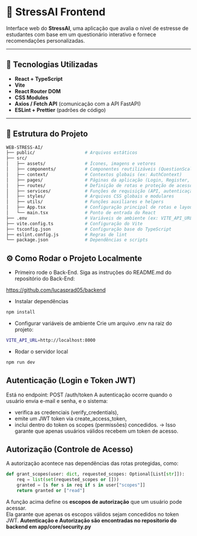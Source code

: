 # 🧠 StressAI Frontend

Interface web do **StressAI**, uma aplicação que avalia o nível de estresse de estudantes com base em um questionário interativo e fornece recomendações personalizadas.

---

## 🚀 Tecnologias Utilizadas

- **React + TypeScript**
- **Vite**
- **React Router DOM**
- **CSS Modules**
- **Axios / Fetch API** (comunicação com a API FastAPI)
- **ESLint + Prettier** (padrões de código)

---

## 🧩 Estrutura do Projeto

```bash
WEB-STRESS-AI/
├── public/                   # Arquivos estáticos
├── src/
│   ├── assets/               # Ícones, imagens e vetores
│   ├── components/           # Componentes reutilizáveis (QuestionScale, CircularScore, etc)
│   ├── context/              # Contextos globais (ex: AuthContext)
│   ├── pages/                # Páginas da aplicação (Login, Register, FazerTeste, Result)
│   ├── routes/               # Definição de rotas e proteção de acesso
│   ├── services/             # Funções de requisição (API, autenticação, etc)
│   ├── styles/               # Arquivos CSS globais e modulares
│   ├── utils/                # Funções auxiliares e helpers
│   ├── App.tsx               # Configuração principal de rotas e layout
│   └── main.tsx              # Ponto de entrada do React
├── .env                      # Variáveis de ambiente (ex: VITE_API_URL)
├── vite.config.ts            # Configuração do Vite
├── tsconfig.json             # Configuração base do TypeScript
├── eslint.config.js          # Regras de lint
└── package.json              # Dependências e scripts
```

## ⚙️ Como Rodar o Projeto Localmente

 - Primeiro rode o Back-End. Siga as instruções do README.md do repositório do Back-End:

https://github.com/lucasprad05/backend

 
 - Instalar dependências
```bash
npm install
```
- Configurar variáveis de ambiente
Crie um arquivo .env na raiz do projeto:
```bash
VITE_API_URL=http://localhost:8000
```

- Rodar o servidor local
```bash
npm run dev
```

## Autenticação (Login e Token JWT)
Está no endpoint: POST /auth/token
A autenticação ocorre quando o usuário envia e-mail e senha, e o sistema:
- verifica as credenciais (verify_credentials),
- emite um JWT token via create_access_token,
- inclui dentro do token os scopes (permissões) concedidos.
-> Isso garante que apenas usuários válidos recebem um token de acesso.

## Autorização (Controle de Acesso)
A autorização acontece nas dependências das rotas protegidas, como:
```python
def grant_scopes(user: dict, requested_scopes: Optional[List[str]]):
    req = list(set(requested_scopes or []))
    granted = [s for s in req if s in user["scopes"]]
    return granted or ["read"]
```
A função acima define os **escopos de autorização** que um usuário pode acessar.  
Ela garante que apenas os escopos válidos sejam concedidos no token JWT.
<strong>Autenticação e Autorização são encontradas no repositorio do backend em app/core/security.py</strong>
